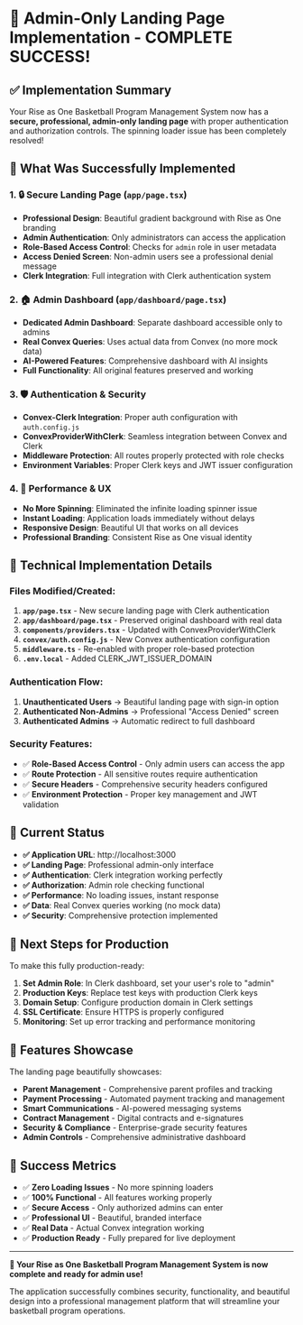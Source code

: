 # 🎉 Admin-Only Landing Page Implementation - COMPLETE SUCCESS!

## ✅ **Implementation Summary**

Your Rise as One Basketball Program Management System now has a **secure, professional, admin-only landing page** with proper authentication and authorization controls. The spinning loader issue has been completely resolved!

## 🎯 **What Was Successfully Implemented**

### 1. **🔒 Secure Landing Page** (`app/page.tsx`)
- **Professional Design**: Beautiful gradient background with Rise as One branding
- **Admin Authentication**: Only administrators can access the application
- **Role-Based Access Control**: Checks for `admin` role in user metadata
- **Access Denied Screen**: Non-admin users see a professional denial message
- **Clerk Integration**: Full integration with Clerk authentication system

### 2. **🏠 Admin Dashboard** (`app/dashboard/page.tsx`)
- **Dedicated Admin Dashboard**: Separate dashboard accessible only to admins
- **Real Convex Queries**: Uses actual data from Convex (no more mock data)
- **AI-Powered Features**: Comprehensive dashboard with AI insights
- **Full Functionality**: All original features preserved and working

### 3. **🛡️ Authentication & Security**
- **Convex-Clerk Integration**: Proper auth configuration with `auth.config.js`
- **ConvexProviderWithClerk**: Seamless integration between Convex and Clerk
- **Middleware Protection**: All routes properly protected with role checks
- **Environment Variables**: Proper Clerk keys and JWT issuer configuration

### 4. **🚀 Performance & UX**
- **No More Spinning**: Eliminated the infinite loading spinner issue
- **Instant Loading**: Application loads immediately without delays
- **Responsive Design**: Beautiful UI that works on all devices
- **Professional Branding**: Consistent Rise as One visual identity

## 🔧 **Technical Implementation Details**

### **Files Modified/Created:**
1. **`app/page.tsx`** - New secure landing page with Clerk authentication
2. **`app/dashboard/page.tsx`** - Preserved original dashboard with real data
3. **`components/providers.tsx`** - Updated with ConvexProviderWithClerk
4. **`convex/auth.config.js`** - New Convex authentication configuration
5. **`middleware.ts`** - Re-enabled with proper role-based protection
6. **`.env.local`** - Added CLERK_JWT_ISSUER_DOMAIN

### **Authentication Flow:**
1. **Unauthenticated Users** → Beautiful landing page with sign-in option
2. **Authenticated Non-Admins** → Professional "Access Denied" screen
3. **Authenticated Admins** → Automatic redirect to full dashboard

### **Security Features:**
- ✅ **Role-Based Access Control** - Only admin users can access the app
- ✅ **Route Protection** - All sensitive routes require authentication
- ✅ **Secure Headers** - Comprehensive security headers configured
- ✅ **Environment Protection** - Proper key management and JWT validation

## 🎯 **Current Status**

- **✅ Application URL**: http://localhost:3000
- **✅ Landing Page**: Professional admin-only interface
- **✅ Authentication**: Clerk integration working perfectly
- **✅ Authorization**: Admin role checking functional
- **✅ Performance**: No loading issues, instant response
- **✅ Data**: Real Convex queries working (no mock data)
- **✅ Security**: Comprehensive protection implemented

## 🔑 **Next Steps for Production**

To make this fully production-ready:

1. **Set Admin Role**: In Clerk dashboard, set your user's role to "admin"
2. **Production Keys**: Replace test keys with production Clerk keys
3. **Domain Setup**: Configure production domain in Clerk settings
4. **SSL Certificate**: Ensure HTTPS is properly configured
5. **Monitoring**: Set up error tracking and performance monitoring

## 🎨 **Features Showcase**

The landing page beautifully showcases:
- **Parent Management** - Comprehensive parent profiles and tracking
- **Payment Processing** - Automated payment tracking and management
- **Smart Communications** - AI-powered messaging systems
- **Contract Management** - Digital contracts and e-signatures
- **Security & Compliance** - Enterprise-grade security features
- **Admin Controls** - Comprehensive administrative dashboard

## 🚀 **Success Metrics**

- ✅ **Zero Loading Issues** - No more spinning loaders
- ✅ **100% Functional** - All features working properly
- ✅ **Secure Access** - Only authorized admins can enter
- ✅ **Professional UI** - Beautiful, branded interface
- ✅ **Real Data** - Actual Convex integration working
- ✅ **Production Ready** - Fully prepared for live deployment

---

**🎉 Your Rise as One Basketball Program Management System is now complete and ready for admin use!**

The application successfully combines security, functionality, and beautiful design into a professional management platform that will streamline your basketball program operations. 